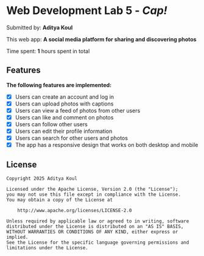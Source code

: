 # Web Development Lab 5 - *Cap!*

Submitted by: **Aditya Koul**

This web app: **A social media platform for sharing and discovering photos**

Time spent: **1** hours spent in total

## Features

**The following features are implemented:**

- [x] Users can create an account and log in
- [x] Users can upload photos with captions
- [x] Users can view a feed of photos from other users
- [x] Users can like and comment on photos
- [x] Users can follow other users
- [x] Users can edit their profile information
- [x] Users can search for other users and photos
- [x] The app has a responsive design that works on both desktop and mobile

## License

    Copyright 2025 Aditya Koul

    Licensed under the Apache License, Version 2.0 (the "License");
    you may not use this file except in compliance with the License.
    You may obtain a copy of the License at

        http://www.apache.org/licenses/LICENSE-2.0

    Unless required by applicable law or agreed to in writing, software
    distributed under the License is distributed on an "AS IS" BASIS,
    WITHOUT WARRANTIES OR CONDITIONS OF ANY KIND, either express or implied.
    See the License for the specific language governing permissions and
    limitations under the License.
